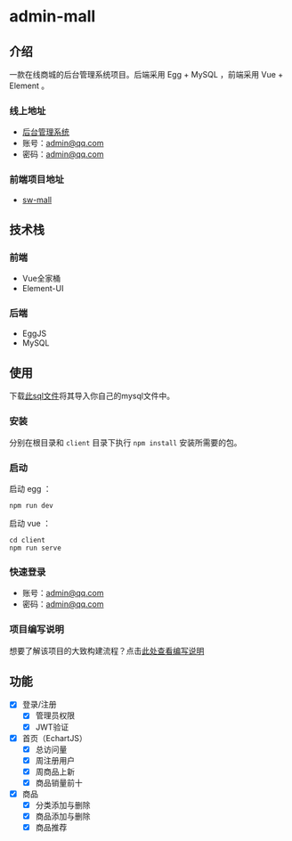 # admin-mall

## 介绍

一款在线商城的后台管理系统项目。后端采用 Egg + MySQL ，前端采用 Vue + Element 。

### 线上地址

- [后台管理系统](http://mall.evelance.cn/admin)
- 账号：admin@qq.com
- 密码：admin@qq.com

### 前端项目地址

- [sw-mall](https://github.com/evestorm/sw-mall)

## 技术栈

### 前端

- Vue全家桶
- Element-UI

### 后端

- EggJS
- MySQL

## 使用

下载[此sql文件](sw-mall.sql)将其导入你自己的mysql文件中。

### 安装

分别在根目录和 `client` 目录下执行 `npm install` 安装所需要的包。

### 启动

启动 egg ：

```shell
npm run dev
```

启动 vue ：

```shell
cd client
npm run serve
```

### 快速登录

- 账号：admin@qq.com
- 密码：admin@qq.com

### 项目编写说明

想要了解该项目的大致构建流程？点击[此处查看编写说明](./note_with_toc.md)

## 功能

- [x] 登录/注册
  - [x] 管理员权限
  - [x] JWT验证
- [x] 首页（EchartJS）
  - [x] 总访问量
  - [x] 周注册用户
  - [x] 周商品上新
  - [x] 商品销量前十
- [x] 商品
  - [x] 分类添加与删除
  - [x] 商品添加与删除
  - [x] 商品推荐
